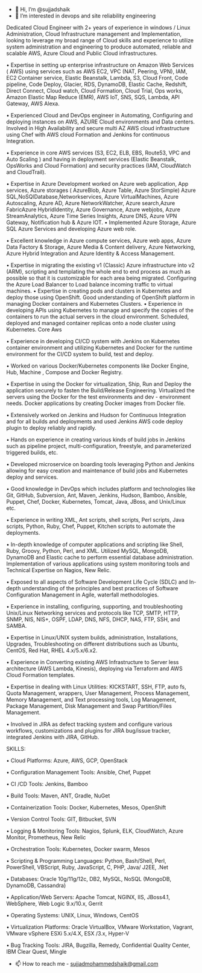 - 👋 Hi, I’m @sujjadshaik
- 👀 I’m interested in devops and site reliability engineering

Dedicated Cloud Engineer with 2+ years of experience in windows / Linux Administration, Cloud Infrastructure management and Implementation, looking to leverage my broad range of Cloud skills and experience to utilize system administration and engineering to produce automated, reliable and scalable AWS, Azure Cloud and Public Cloud infrastructures.

•	Expertise in setting up enterprise infrastructure on Amazon Web Services ( AWS) using services such as AWS EC2, VPC (NAT, Peering, VPN), IAM, EC2 Container service, Elastic Beanstalk, Lambda, S3, Cloud Front, Code pipeline, Code Deploy, Glacier, RDS, DynamoDB, Elastic Cache, Redshift, Direct Connect, Cloud watch, Cloud Formation, Cloud Trial, Ops works, Amazon Elastic Map Reduce (EMR), AWS IoT, SNS, SQS, Lambda, API Gateway, AWS Alexa. 

•	Experienced Cloud and DevOps engineer in Automating, Configuring and deploying instances on AWS, AZURE Cloud environments and Data centers. Involved in High Availability and secure multi AZ AWS cloud infrastructure using Chef with AWS cloud Formation and Jenkins for continuous Integration. 

•	Experience in core AWS services (S3, EC2, ELB, EBS, Route53, VPC and Auto Scaling ) and having in deployment services (Elastic Beanstalk, OpsWorks and Cloud Formation) and security practices (IAM, CloudWatch and CloudTrail). 

•	Expertise in Azure Development worked on Azure web application, App services, Azure storages ( AzureBlob, Azure Table, Azure StorSimple) Azure SQL,NoSQlDatabase,Networkservices, Azure VirtualMachines, Azure Autoscaling, Azure AD, Azure NetworkWatcher, Azure search,Azure FabricAzure HybridIdentity, Azure Governance, Azure webjobs, Azure StreamAnalytics, Azure Time Series Insights, Azure DNS, Azure VPN Gateway, Notification hub & Azure IOT. 
•	Implemented Azure Storage, Azure SQL Azure Services and developing Azure web role. 

•	Excellent knowledge in Azure compute services, Azure web apps, Azure Data Factory & Storage, Azure Media & Content delivery, Azure Networking, Azure Hybrid Integration and Azure Identity & Access Management. 

•	Expertise in migrating the existing v1 (Classic) Azure infrastructure into v2 (ARM), scripting and templating the whole end to end process as much as possible so that it is customizable for each area being migrated. Configuring the Azure Load Balancer to Load balance incoming traffic to virtual machines. 
•	Expertise in creating pods and clusters in Kubernetes and deploy those using OpenShift. Good understanding of OpenShift platform in managing Docker containers and Kubernetes Clusters. 
•	Experience in developing APIs using Kubernetes to manage and specify the copies of the containers to run the actual servers in the cloud environment. Scheduled, deployed and managed container replicas onto a node cluster using Kubernetes. Core Aws

•	Experience in developing CI/CD system with Jenkins on Kubernetes container environment and utilizing Kubernetes and Docker for the runtime environment for the CI/CD system to build, test and deploy. 

•	Worked on various Docker/Kubernetes components like Docker Engine, Hub, Machine , Compose and Docker Registry. 

•	Expertise in using the Docker for virtualization, Ship, Run and Deploy the application securely to fasten the Build/Release Engineering. Virtualized the servers using the Docker for the test environments and dev - environment needs. Docker applications by creating Docker images from Docker file. 

•	Extensively worked on Jenkins and Hudson for Continuous Integration and for all builds and deployments and used Jenkins AWS code deploy plugin to deploy reliably and rapidly. 

•	Hands on experience in creating various kinds of build jobs in Jenkins such as pipeline project, multi-configuration, freestyle, and parameterized triggered builds, etc. 

•	Developed microservice on boarding tools leveraging Python and Jenkins allowing for easy creation and maintenance of build jobs and Kubernetes deploy and services. 

•	Good knowledge in DevOps which includes platform and technologies like Git, GitHub, Subversion, Ant, Maven, Jenkins, Hudson, Bamboo, Ansible, Puppet, Chef, Docker, Kubernetes, Tomcat, Java, JBoss, and Unix/Linux etc. 

•	Experience in writing XML, Ant scripts, shell scripts, Perl scripts, Java scripts, Python, Ruby, Chef, Puppet, Kitchen scripts to automate the deployments. 

•	In-depth knowledge of computer applications and scripting like Shell, Ruby, Groovy, Python, Perl, and XML. Utilized MySQL, MongoDB, DynamoDB and Elastic cache to perform essential database administration. Implementation of various applications using system monitoring tools and Technical Expertise on Nagios, New Relic. 

•	Exposed to all aspects of Software Development Life Cycle (SDLC) and In-depth understanding of the principles and best practices of Software Configuration Management in Agile, waterfall methodologies. 

•	Experience in installing, configuring, supporting, and troubleshooting Unix/Linux Networking services and protocols like TCP, SMTP, HTTP, SNMP, NIS, NIS+, OSPF, LDAP, DNS, NFS, DHCP, NAS, FTP, SSH, and SAMBA. 

•	Expertise in Linux/UNIX system builds, administration, Installations, Upgrades, Troubleshooting on different distributions such as Ubuntu, CentOS, Red Hat, RHEL 4.x/5.x/6.x2. 

•	Experience in Converting existing AWS Infrastructure to Server less architecture (AWS Lambda, Kinesis), deploying via Terraform and AWS Cloud Formation templates. 

•	Expertise in dealing with Linux Utilities: KICKSTART, SSH, FTP, auto fs, Quota Management, wrappers, User Management, Process Management, Memory Management, and Text processing tools, Log Management, Package Management, Disk Management and Swap Partition/Files Management. 

•	Involved in JIRA as defect tracking system and configure various workflows, customizations and plugins for JIRA bug/issue tracker, integrated Jenkins with JIRA, GitHub. 

SKILLS:

•	Cloud Platforms: Azure, AWS, GCP, OpenStack

•	Configuration Management Tools: Ansible, Chef, Puppet

•	CI /CD Tools: Jenkins, Bamboo

•	Build Tools: Maven, ANT, Gradle, NuGet

•	Containerization Tools: Docker, Kubernetes, Mesos, OpenShift

•	Version Control Tools: GIT, Bitbucket, SVN

•	Logging & Monitoring Tools: Nagios, Splunk, ELK, CloudWatch, Azure Monitor, Prometheus, New Relic

•	Orchestration Tools: Kubernetes, Docker swarm, Mesos

•	Scripting & Programming Languages: Python, Bash/Shell, Perl, PowerShell, VBScript, Ruby, JavaScript, C, PHP, Java/ J2EE, .Net

•	Databases: Oracle 10g/11g/12c, DB2, MySQL, NoSQL (MongoDB, DynamoDB, Cassandra)

•	Application/Web Servers: Apache Tomcat, NGINX, IIS, JBoss4.1, WebSphere, Web Logic 9.x/10.x, Gerrit

•	Operating Systems: UNIX, Linux, Windows, CentOS

•	Virtualization Platforms: Oracle VirtualBox, VMware Workstation, Vagrant, VMware vSphere ESXi 5.x/4.X, ESX /3.x, Hyper-V

•	Bug Tracking Tools: JIRA, Bugzilla, Remedy, Confidential Quality Center, IBM Clear Quest, Mingle


- 📫 How to reach me - sujjadmohammedshaik@gmail.com

<!---
sujjadshaik/sujjadshaik is a ✨ special ✨ repository because its `README.md` (this file) appears on your GitHub profile.
You can click the Preview link to take a look at your changes.
--->
